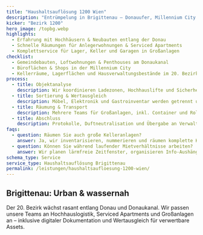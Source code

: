 ```yaml
---
title: "Haushaltsauflösung 1200 Wien"
description: "Entrümpelung in Brigittenau – Donauufer, Millennium City und Gemeindebauten zwischen Wallensteinplatz und Brigittaplatz."
kicker: "Bezirk 1200"
hero_image: /topbg.webp
highlights:
  - Erfahrung mit Hochhäusern & Neubauten entlang der Donau
  - Schnelle Räumungen für Anlegerwohnungen & Serviced Apartments
  - Komplettservice für Lager, Keller und Garagen in Großanlagen
checklist:
  - Gemeindebauten, Loftwohnungen & Penthouses am Donaukanal
  - Büroflächen & Shops in der Millennium City
  - Kellerräume, Lagerflächen und Hausverwaltungsbestände im 20. Bezirk
process:
  - title: Objektanalyse
    description: Wir koordinieren Ladezonen, Hochhauslifte und Sicherheitsauflagen.
  - title: Sortierung & Wertausgleich
    description: Möbel, Elektronik und Gastroinventar werden getrennt und verwertet.
  - title: Räumung & Transport
    description: Mehrere Teams für Großanlagen, inkl. Container und Rollwagen.
  - title: Abschluss
    description: Protokolle, Duftneutralisation und Übergabe an Verwaltung oder Investor.
faqs:
  - question: Räumen Sie auch große Kelleranlagen?
    answer: Ja, wir inventarisieren, nummerieren und räumen komplette Keller-Cluster inkl. Müllraum.
  - question: Können Sie während laufender Mietverhältnisse arbeiten?
    answer: Wir planen lärmfreie Zeitfenster, organisieren Info-Aushänge und räumen einzelne Tops nach Plan.
schema_type: Service
service_type: Haushaltsauflösung Brigittenau
permalink: /leistungen/haushaltsaufloesung-1200-wien/
---
```

## Brigittenau: Urban & wassernah

Der 20. Bezirk wächst rasant entlang Donau und Donaukanal. Wir passen unsere Teams an Hochhauslogistik, Serviced Apartments und Großanlagen an – inklusive digitaler Dokumentation und Wertausgleich für verwertbare Assets.
